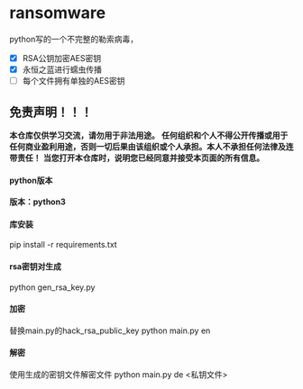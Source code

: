 # ransomware
python写的一个不完整的勒索病毒，
- [x] RSA公钥加密AES密钥
- [x] 永恒之蓝进行蠕虫传播
- [ ] 每个文件拥有单独的AES密钥

## 免责声明！！！
**本仓库仅供学习交流，请勿用于非法用途。**
**任何组织和个人不得公开传播或用于任何商业盈利用途，否则一切后果由该组织或个人承担。本人不承担任何法律及连带责任！**
**当您打开本仓库时，说明您已经同意并接受本页面的所有信息。**

#### python版本
**版本：python3**

#### 库安装
pip install -r requirements.txt

#### rsa密钥对生成
python gen_rsa_key.py

#### 加密
替换main.py的hack_rsa_public_key
python main.py en

#### 解密
使用生成的密钥文件解密文件
python main.py de <私钥文件>
